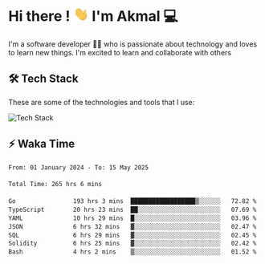 # Hi there ! <img src="https://github.com/ABSphreak/ABSphreak/blob/master/gifs/Hi.gif" width="30"> I'm Akmal  💻

I'm a software developer 👨‍💻 who is passionate about technology and loves to learn new things. I'm excited to learn and collaborate with others

## 🛠️ Tech Stack

These are some of the technologies and tools that I use:

![Tech Stack](https://skillicons.dev/icons?i=typescript,nodejs,javascript,express,nest,sequelize,go,rabbitmq,python,solidity,react,vue,next,nuxtjs,webpack,vite,tailwindcss,bootstrap,css,scss,html,vercel,firebase,heroku,netlify,docker,postgresql,mongodb,redis,mysql,graphql,git,github,gitlab,vscode,figma,postman,pytorch,tensorflow,bash)

## ⚡ Waka Time
<!--START_SECTION:waka-->

```txt
From: 01 January 2024 - To: 15 May 2025

Total Time: 265 hrs 6 mins

Go                193 hrs 3 mins  ██████████████████▒░░░░░░   72.82 %
TypeScript        20 hrs 23 mins  ██░░░░░░░░░░░░░░░░░░░░░░░   07.69 %
YAML              10 hrs 29 mins  █░░░░░░░░░░░░░░░░░░░░░░░░   03.96 %
JSON              6 hrs 32 mins   ▓░░░░░░░░░░░░░░░░░░░░░░░░   02.47 %
SQL               6 hrs 29 mins   ▓░░░░░░░░░░░░░░░░░░░░░░░░   02.45 %
Solidity          6 hrs 25 mins   ▓░░░░░░░░░░░░░░░░░░░░░░░░   02.42 %
Bash              4 hrs 2 mins    ▒░░░░░░░░░░░░░░░░░░░░░░░░   01.52 %
```

<!--END_SECTION:waka-->


